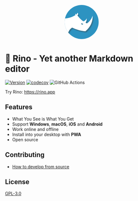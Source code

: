 <div align="center"><svg xmlns="http://www.w3.org/2000/svg" xmlns:xlink="http://www.w3.org/1999/xlink" width="128" height="128" viewBox="0 0 1024 1024"><defs><clipPath id="a"><circle cx="448" cy="448" r="448" transform="translate(64 64)" fill="rgba(255,255,255,0.34)"/></clipPath><clipPath id="b"><rect width="896" height="896" fill="none"/></clipPath><clipPath id="c"><rect width="896" height="896" transform="translate(492.786)" fill="rgba(255,149,149,0.34)"/></clipPath><filter id="d" x="-410.785" y="269.662" width="1261.786" height="1011.339" filterUnits="userSpaceOnUse"><feOffset dx="20" dy="35" input="SourceAlpha"/><feGaussianBlur stdDeviation="10" result="e"/><feFlood flood-color="#3e3e3e" flood-opacity="0.396"/><feComposite operator="in" in2="e"/><feComposite in="SourceGraphic"/></filter><clipPath id="g"><rect width="1024" height="1024"/></clipPath></defs><g id="f" clip-path="url(#g)"><g clip-path="url(#a)"><g transform="translate(64 64)" clip-path="url(#b)"><g transform="translate(-492.786)" clip-path="url(#c)"><rect width="896" height="896" transform="translate(492.786)" fill="#2d93c1"/><g transform="matrix(1, 0, 0, 1, 428.79, -64)" filter="url(#d)"><path d="M531.163,946.339,0,500.639,307.73,133.9a576.761,576.761,0,0,0,65.37,11.5,584.743,584.743,0,0,0,67.686,3.934A575.46,575.46,0,0,0,623.115,119.9c14.212-4.738,28.41-10.1,42.2-15.942,13.7-5.8,27.338-12.22,40.547-19.076,13.125-6.814,26.161-14.237,38.745-22.063,1.746-1.086,3.54-2.215,5.33-3.355L741.452,27.8a19.885,19.885,0,0,1,24.959,20.752c4.255-2.92,8.543-5.948,12.745-9L801.994,0a38.4,38.4,0,0,1-1.332,67.241c2.8,4.017,5.686,8.054,8.574,12,9.751,13.311,20.156,26.4,30.928,38.914,10.754,12.492,22.141,24.716,33.844,36.332s24.015,22.914,36.587,33.574c12.591,10.676,25.764,20.984,39.153,30.64,2.648,1.909,5.39,3.853,8.15,5.778a134.427,134.427,0,0,0,39.091-17.907,137.079,137.079,0,0,0,49.2-58.732c.4,4.8.6,9.683.6,14.5a173.915,173.915,0,0,1-3.488,34.707,171.024,171.024,0,0,1-25.846,61.527c-.458.677-.91,1.337-1.344,1.96,6.258,3.421,12.63,6.765,18.939,9.939,5.869,2.953,11.887,5.862,17.885,8.645,3.237-2.268,6.481-4.615,9.641-6.978a391.761,391.761,0,0,0,45.585-39.944,391.656,391.656,0,0,0,38.871-46.533,389.781,389.781,0,0,0,31.321-52.284,387.686,387.686,0,0,0,22.936-57.2c.333,7.349.5,14.805.5,22.161a490.27,490.27,0,0,1-2.495,49.373,483.869,483.869,0,0,1-7.321,47.95c-3.183,15.55-7.188,31.122-11.9,46.283-4.664,14.99-10.13,29.919-16.245,44.373-6.057,14.318-12.9,28.523-20.343,42.22-7.381,13.585-15.522,26.983-24.2,39.823a486.625,486.625,0,0,1-58.986,71.487,488.061,488.061,0,0,1-50.347,43.856c-30.614-2.606-61.418-6.665-91.556-12.065-29.771-5.334-59.632-12.109-88.753-20.135-28.807-7.94-57.6-17.3-85.564-27.82-27.714-10.424-55.3-22.24-81.989-35.12-2.834,1.746-5.656,3.566-8.386,5.411A238.588,238.588,0,0,0,567.483,498.68a236.836,236.836,0,0,0-13.864,44.681A240.177,240.177,0,0,0,556.764,652.7,238.577,238.577,0,0,0,659.989,792.808L531.163,946.338ZM901.4,274.8a27.836,27.836,0,0,0,26.739,35.486h.01a27.79,27.79,0,0,0,26.723-20.154Z" transform="translate(-400.79 269.66)" fill="#fff"/></g></g></g></g></g></svg></div>

# 🦏 Rino - Yet another Markdown editor

[![Version](https://img.shields.io/github/v/tag/ocavue/rino?label=version)](https://github.com/ocavue/rino/releases)
[![codecov](https://codecov.io/gh/ocavue/rino/branch/master/graph/badge.svg)](https://codecov.io/gh/ocavue/rino)
![GitHub Actions](https://github.com/ocavue/rino/workflows/GitHub%20Actions/badge.svg)

Try Rino: <https://rino.app>

## Features

- What You See is What You Get
- Support **Windows**, **macOS**, **iOS** and **Android**
- Work online and offline
- Install into your desktop with **PWA**
- Open source

## Contributing

- [How to develop from source](https://github.com/ocavue/rino/wiki/Development)

## License

[GPL-3.0](https://github.com/ocavue/rino/blob/master/LICENSE)
